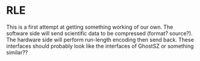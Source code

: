 # RLE

This is a first attempt at getting something working of our own. The software side will send scientific data to be compressed (format? source?). The hardware side will perform run-length encoding then send back. These interfaces should probably look like the interfaces of GhostSZ or something similar??

